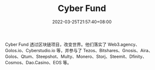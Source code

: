 ﻿---
weight: 
title: "Cyber Fund"
description: "Cyber Fund 透过区块链项目，改变世界"
date: 2022-03-25T21:57:40+08:00
lastmod: 2022-03-25T16:45:40+08:00
draft: false
authors: ["Metabd"]
featuredImage: "cyber-fund.jpg"
link: ""
tags: ["投资机构","Cyber Fund"]
categories: ["navigation"]
navigation: ["投资机构"]
lightgallery: true
toc: true
pinned: false
recommend: false
recommend1: false
---
Cyber Fund 透过区块链项目，改变世界。他们落实了 Web3.agency、Golos.io、Cyberstudio.io 等，并参与了 Tezos、Bitshares、Gnosis、Aira、Golos、Qtum、Steepshot、Multy、Monero、Storj、Steemit、Dfinity、Cosmos、Dao.Casino、EOS 等。
